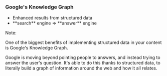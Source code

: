 ### Google's Knowledge Graph

* <!-- .element: class="fragment" --> Enhanced results from structured data
* <!-- .element: class="fragment" --> **search** engine => **answer** engine

Note:

One of the biggest benefits of implementing structured data in your content is Google's Knowledge Graph.

Google is moving beyond pointing people to answers, and instead trying to answer the user's question. It's able to do this thanks to structured data, to literally build a graph of information around the web and how it all relates.
